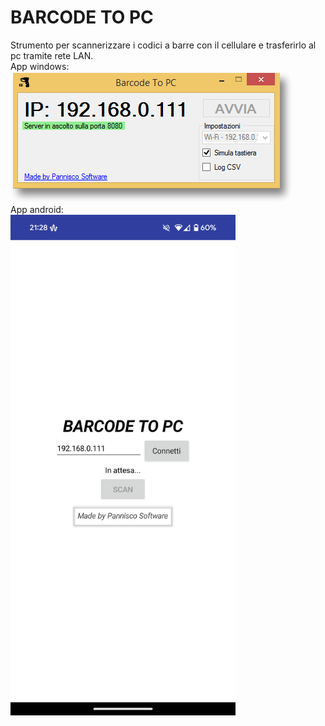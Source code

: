 # BARCODE TO PC
Strumento per scannerizzare i codici a barre con il cellulare e trasferirlo al pc tramite rete LAN.
<br>
App windows:
<br>
![windows](https://github.com/pannisco/barcodetopc/blob/main/output-onlinepngtools.png?raw=true)
<br>
App android:
<br>
<img src="https://github.com/pannisco/barcodetopc/blob/main/Screenshot_20250713-212829.png?raw=true" width="360">
